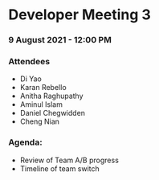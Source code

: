 # Developer Meeting 3

### 9 August 2021 - 12:00 PM

### Attendees

- Di Yao
- Karan Rebello
- Anitha Raghupathy
- Aminul Islam
- Daniel Chegwidden
- Cheng Nian

### Agenda:

- Review of Team A/B progress
- Timeline of team switch
